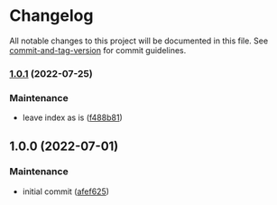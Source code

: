 # Changelog

All notable changes to this project will be documented in this file. See [commit-and-tag-version](https://github.com/absolute-version/commit-and-tag-version) for commit guidelines.

### [1.0.1](https://github.com/aparajita/capacitor-docgen-format/compare/v1.0.0...v1.0.1) (2022-07-25)


### Maintenance

* leave index as is ([f488b81](https://github.com/aparajita/capacitor-docgen-format/commit/f488b811d6f9323ff8b9e1b4cc233deb1efa42da))

## 1.0.0 (2022-07-01)


### Maintenance

* initial commit ([afef625](https://github.com/aparajita/capacitor-docgen-format/commit/afef6253317c41d13b5455fa91b9983111b307ae))
